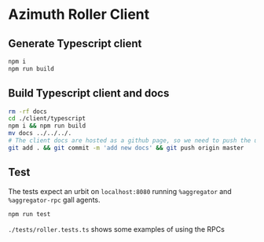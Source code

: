 # Azimuth Roller Client

## Generate Typescript client

```bash
npm i
npm run build
```

## Build Typescript client and docs

```bash
rm -rf docs
cd ./client/typescript
npm i && npm run build
mv docs ../../../.
# The client docs are hosted as a github page, so we need to push the updated version
git add . && git commit -m 'add new docs' && git push origin master
```

## Test

The tests expect an urbit on `localhost:8080` running `%aggregator` and `%aggregator-rpc` gall agents.

```bash
npm run test
```

`./tests/roller.tests.ts` shows some examples of using the RPCs
